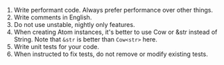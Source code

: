 1. Write performant code. Always prefer performance over other things.
2. Write comments in English.
3. Do not use unstable, nightly only features.
4. When creating Atom instances, it's better to use Cow<str> or &str instead of String. Note that `&str` is better than `Cow<str>` here.
5. Write unit tests for your code.
6. When instructed to fix tests, do not remove or modify existing tests.
